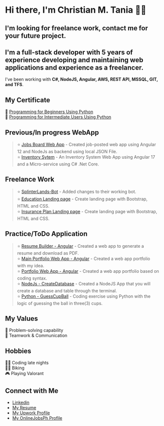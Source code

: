 # Hi there, I'm Christian M. Tania 👋🏻
## I'm looking for freelance work, contact me for your future project. 
## I'm a full-stack developer with 5 years of experience developing and maintaining web applications and experience as a freelancer. 
I've been working with <strong> C#, NodeJS, Angular, AWS, REST API, MSSQL, GIT, and TFS</strong>.



## My Certificate
📜 [Programming for Beginners Using Python](https://courses.buri.io/view/user/certificate/10be5a5d-8d80-459d-a353-190e255f54ce/pdf) <br/>
📜 [Programming for Intermediate Users Using Python](https://courses.buri.io/view/user/certificate/c725f9b0-5bed-4951-a06a-fe0b7bec730a/pdf)

## Previous/In progress WebApp <br/>
> ⭐️ [Jobs Board Web App](https://github.com/cmtania/jobs-board) - Created job-posted web app using Angular 12 and NodeJs as backend using local JSON File. <br/>
> ⭐️ [Inventory Sytem](https://github.com/cmtania/inventory-system) - An Inventory System Web App using Angular 17 and a Micro-service using C# .Net Core. <br/>
## Freelance Work <br/>
> ⭐️ [SplinterLands-Bot](https://github.com/cmtania/splinterlands-bot/commit/4aa3005e222f1365f6c82caf183494b01ac8da82) - Added changes to their working bot.<br/>
> ⭐️ [Education Landing page](https://securranty-development.azurewebsites.net/Education.aspx) - Create landing page with Bootstrap, HTML and CSS.<br/>
> ⭐️ [Insurance Plan Landing page](https://securranty-development.azurewebsites.net//Student-Device-Insurance-Repairs.aspx) - Create landing page with Bootstrap, HTML and CSS.
## Practice/ToDo Application <br/>
> ⭐️ [Resume Builder - Angular]( https://cmtania.github.io/resume-builder) - Created a web app to generate a resume and download as PDF. <br/>
> ⭐️ [Main Portfolio Web App - Angular]( https://cmtania.github.io/tania-dev/main/) - Created a web app portfolio with my idea. <br/>
> ⭐️ [Portfolio Web App - Angular]( https://cmtania.github.io/portfolio-vscodetheme/) - Created a web app portfolio based on coding syntax. <br/>
> ⭐️ [NodeJs - CreateDatabase](https://github.com/cmtania/NodeJs-CreateDatabase) - Created a NodeJS App that you will create a database and table through the terminal.<br/>
> ⭐️ [Python - GuessCupBall](https://github.com/cmtania/BallGuessCup) - Coding exercise using Python with the logic of guessing the ball in three(3) cups.<br/>

## My Values
🧠 Problem-solving capability<br/>
🙌 Teamwork & Communication

## Hobbies
👨‍💻 Coding late nights <br/>
🚴‍♂️ Biking </br>
🎮 Playing Valorant</br>
## Connect with Me
- [Linkedin](https://www.linkedin.com/in/taniachristian/) <br/>
- [My Resume](https://cmtania.github.io/tania-dev/resume)<br />
- [My Upwork Profile](https://www.upwork.com/freelancers/~018cd08117830ec4bb?viewMode=1&s=1110580755107926016)<br />
- [My OnlineJobsPh Profile](https://www.onlinejobs.ph/jobseekers/info/1609715)<br />

